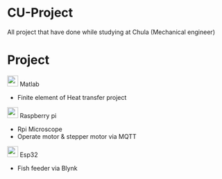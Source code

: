 # CU-Project
All project that have done while studying at Chula (Mechanical engineer)
# Project

<img height="25" width="25" src="https://upload.wikimedia.org/wikipedia/commons/thumb/2/21/Matlab_Logo.png/667px-Matlab_Logo.png" /> Matlab 
- Finite element of Heat transfer project 

<img height="25" width="25" src="https://img.icons8.com/color/48/000000/raspberry-pi.png"/> Raspberry pi
- Rpi Microscope
- Operate motor & stepper motor via MQTT 

<img height="25" width="25" src="http://domoticx.com/wp-content/uploads/2016/12/ESP32-chip-icon.png"/> Esp32
- Fish feeder via Blynk

